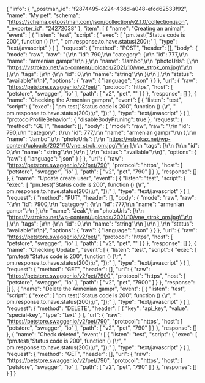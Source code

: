 {
	"info": {
		"_postman_id": "f2874495-c224-43dd-a048-efcd62533f92",
		"name": "My pet",
		"schema": "https://schema.getpostman.com/json/collection/v2.1.0/collection.json",
		"_exporter_id": "24272038"
	},
	"item": [
		{
			"name": "Сreating an animal",
			"event": [
				{
					"listen": "test",
					"script": {
						"exec": [
							"pm.test(\"Status code is 200\", function () {\r",
							"    pm.response.to.have.status(200);"
						],
						"type": "text/javascript"
					}
				}
			],
			"request": {
				"method": "POST",
				"header": [],
				"body": {
					"mode": "raw",
					"raw": "{\r\n  \"id\": 790,\r\n  \"category\": {\r\n    \"id\": 777,\r\n    \"name\": \"armenian gampr\"\r\n  },\r\n  \"name\": \"Jambo\",\r\n  \"photoUrls\": [\r\n    \"https://vstrokax.net/wp-content/uploads/2021/10/vne_strok_om.jpg\"\r\n  ],\r\n  \"tags\": [\r\n    {\r\n      \"id\": 0,\r\n      \"name\": \"string\"\r\n    }\r\n  ],\r\n  \"status\": \"available\"\r\n}",
					"options": {
						"raw": {
							"language": "json"
						}
					}
				},
				"url": {
					"raw": "https://petstore.swagger.io/v2/pet/",
					"protocol": "https",
					"host": [
						"petstore",
						"swagger",
						"io"
					],
					"path": [
						"v2",
						"pet",
						""
					]
				}
			},
			"response": []
		},
		{
			"name": "Сhecking the Armenian gampra",
			"event": [
				{
					"listen": "test",
					"script": {
						"exec": [
							"pm.test(\"Status code is 200\", function () {\r",
							"    pm.response.to.have.status(200);\r",
							"});"
						],
						"type": "text/javascript"
					}
				}
			],
			"protocolProfileBehavior": {
				"disableBodyPruning": true
			},
			"request": {
				"method": "GET",
				"header": [],
				"body": {
					"mode": "raw",
					"raw": "\r\n  \"id\": 790,\r\n  \"category\": {\r\n    \"id\": 777,\r\n    \"name\": \"armenian gampr\"\r\n  },\r\n  \"name\": \"Jambo\",\r\n  \"photoUrls\": [\r\n    \"https://vstrokax.net/wp-content/uploads/2021/10/vne_strok_om.jpg\"\r\n  ],\r\n  \"tags\": [\r\n    {\r\n      \"id\": 0,\r\n      \"name\": \"string\"\r\n    }\r\n  ],\r\n  \"status\": \"available\"\r\n}",
					"options": {
						"raw": {
							"language": "json"
						}
					}
				},
				"url": {
					"raw": "https://petstore.swagger.io/v2/pet/790",
					"protocol": "https",
					"host": [
						"petstore",
						"swagger",
						"io"
					],
					"path": [
						"v2",
						"pet",
						"790"
					]
				}
			},
			"response": []
		},
		{
			"name": "Update create user",
			"event": [
				{
					"listen": "test",
					"script": {
						"exec": [
							"pm.test(\"Status code is 200\", function () {\r",
							"    pm.response.to.have.status(200);\r",
							"});"
						],
						"type": "text/javascript"
					}
				}
			],
			"request": {
				"method": "PUT",
				"header": [],
				"body": {
					"mode": "raw",
					"raw": "{\r\n  \"id\": 7900,\r\n  \"category\": {\r\n    \"id\": 777,\r\n    \"name\": \"armenian gampr\"\r\n  },\r\n  \"name\": \"Jeak\",\r\n  \"photoUrls\": [\r\n    \"https://vstrokax.net/wp-content/uploads/2021/10/vne_strok_om.jpg\"\r\n  ],\r\n  \"tags\": [\r\n    {\r\n      \"id\": 0,\r\n      \"name\": \"string\"\r\n    }\r\n  ],\r\n  \"status\": \"available\"\r\n}",
					"options": {
						"raw": {
							"language": "json"
						}
					}
				},
				"url": {
					"raw": "https://petstore.swagger.io/v2/pet/",
					"protocol": "https",
					"host": [
						"petstore",
						"swagger",
						"io"
					],
					"path": [
						"v2",
						"pet",
						""
					]
				}
			},
			"response": []
		},
		{
			"name": "Сhecking Update ",
			"event": [
				{
					"listen": "test",
					"script": {
						"exec": [
							"pm.test(\"Status code is 200\", function () {\r",
							"    pm.response.to.have.status(200);\r",
							"});"
						],
						"type": "text/javascript"
					}
				}
			],
			"request": {
				"method": "GET",
				"header": [],
				"url": {
					"raw": "https://petstore.swagger.io/v2/pet/7900",
					"protocol": "https",
					"host": [
						"petstore",
						"swagger",
						"io"
					],
					"path": [
						"v2",
						"pet",
						"7900"
					]
				}
			},
			"response": []
		},
		{
			"name": "Delete the Armenian gampr",
			"event": [
				{
					"listen": "test",
					"script": {
						"exec": [
							"pm.test(\"Status code is 200\", function () {\r",
							"    pm.response.to.have.status(200);\r",
							"});"
						],
						"type": "text/javascript"
					}
				}
			],
			"request": {
				"method": "DELETE",
				"header": [
					{
						"key": "api_key",
						"value": "special-key",
						"type": "text"
					}
				],
				"url": {
					"raw": "https://petstore.swagger.io/v2/pet/790",
					"protocol": "https",
					"host": [
						"petstore",
						"swagger",
						"io"
					],
					"path": [
						"v2",
						"pet",
						"790"
					]
				}
			},
			"response": []
		},
		{
			"name": "Check deleted",
			"event": [
				{
					"listen": "test",
					"script": {
						"exec": [
							"pm.test(\"Status code is 200\", function () {\r",
							"    pm.response.to.have.status(200);\r",
							"});"
						],
						"type": "text/javascript"
					}
				}
			],
			"request": {
				"method": "GET",
				"header": [],
				"url": {
					"raw": "https://petstore.swagger.io/v2/pet/790",
					"protocol": "https",
					"host": [
						"petstore",
						"swagger",
						"io"
					],
					"path": [
						"v2",
						"pet",
						"790"
					]
				}
			},
			"response": []
		}
	]
}
